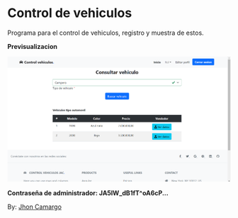 # Control de vehiculos

Programa para el control de vehiculos, registro y muestra de estos.

**Previsualizacion**

![Index del compradoe](visualizacion.png)

**Contraseña de administrador: JA5lW_dB1fT^oA6cP...**

By: [Jhon Camargo](https://jhoncamargo.000webhostapp.com/)
